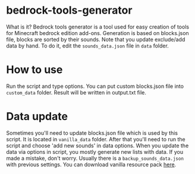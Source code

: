 # bedrock-tools-generator

What is it? Bedrock tools generator is a tool used for easy creation of tools for Minecraft bedrock edition add-ons.
Generation is based on blocks.json file, blocks are sorted by their sounds. Note that you update exclude/add data by hand. To do it, edit the `sounds_data.json` file in `data` folder.

# How to use

Run the script and type options. You can put custom blocks.json file into `custom_data` folder. Result will be written in output.txt file.

# Data update

Sometimes you'll need to update blocks.json file which is used by this script. It is located in `vanilla_data` folder. After that you'll need to run the script and choose 'add new sounds' in data options. When you update the data via options in script, you mostly generate new lists with data. If you made a mistake, don't worry. Usually there is a `backup_sounds_data.json` with previous settings. You can download vanilla resource pack [here](https://aka.ms/resourcepacktemplate).